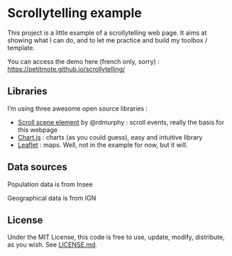 # Scrollytelling example

This project is a little example of a scrollytelling web page. It aims at showing what I can do, and to let me practice and build my toolbox / template.

You can access the demo here (french only, sorry) :  
https://petitmote.github.io/scrollytelling/

## Libraries

I’m using three awesome open source libraries :

- [Scroll scene element](https://github.com/rdmurphy/scroll-scene-element) by @rdmurphy : scroll events, really the basis for this webpage
- [Chart.js](https://www.chartjs.org/) : charts (as you could guess), easy and intuitive library
- [Leaflet](https://leafletjs.com/) : maps. Well, not in the example for now, but it will.

## Data sources

Population data is from Insee

Geographical data is from IGN

## License

Under the MIT License, this code is free to use, update, modify, distribute, as you wish. See [LICENSE.md](LICENSE.txt).